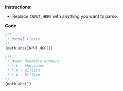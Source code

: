 **Instructions:**
* Replace `INPUT_HERE` with anything you want to parse.

**Code**
```js
/**
 * Normal Floats 
*/
{math;abs(INPUT_HERE)}

/**
 * Human Readable Numbers
 * * k - thousands
 * * m - million
 * * b - billion
*/
{math;abs()}
```
